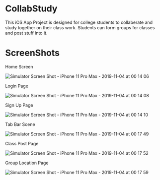 # CollabStudy

This iOS App Project is designed for college students to collaberate and study together on their class work. Students can form groups for classes and post stuff into it.

# ScreenShots

Home Screen

![Simulator Screen Shot - iPhone 11 Pro Max - 2019-11-04 at 00 14 06](https://user-images.githubusercontent.com/56375328/69174629-6a7f9980-0abf-11ea-8f4b-fe0544c35c36.png)

Login Page

![Simulator Screen Shot - iPhone 11 Pro Max - 2019-11-04 at 00 14 08](https://user-images.githubusercontent.com/56375328/69174879-e7127800-0abf-11ea-8855-4daf0dafdbd2.png)

Sign Up Page

![Simulator Screen Shot - iPhone 11 Pro Max - 2019-11-04 at 00 14 10](https://user-images.githubusercontent.com/56375328/69174975-2214ab80-0ac0-11ea-9abc-d7445c54b127.png)

Tab Bar Scene

![Simulator Screen Shot - iPhone 11 Pro Max - 2019-11-04 at 00 17 49](https://user-images.githubusercontent.com/56375328/69174978-2214ab80-0ac0-11ea-87ff-3c8425826938.png)

Class Post Page

![Simulator Screen Shot - iPhone 11 Pro Max - 2019-11-04 at 00 17 52](https://user-images.githubusercontent.com/56375328/69174979-2214ab80-0ac0-11ea-870c-ed0f6eaae7d0.png)

Group Location Page

![Simulator Screen Shot - iPhone 11 Pro Max - 2019-11-04 at 00 17 59](https://user-images.githubusercontent.com/56375328/69174980-2214ab80-0ac0-11ea-860f-4388e891fea4.png)
